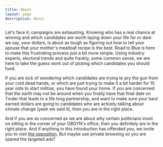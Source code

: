 ```yaml
---
title: About
layout: page
description: About
---
```


Let's face it; campaigns are exhausting. Knowing who has a real chance at winning and which candidates are worth laying down your life for or dare we say, your dollars, is about as tough as figuring out how to tell your spouse that your mother's meatloaf recipe is the best. Road to Blue is here to make this frustrating process just a bit more simple. Using industry experts, electoral trends and quite frankly, some common sense,  we are here to take the guess work out of picking which candidates you should fund.  

If you are sick of wondering which candidates are trying to pry the gun from your cold dead hands, or which are just trying to make it a bit harder for 10 year olds to start militias, you have found your home. If you are concerned that the earth may not be around when you finally have that final date on Tinder that leads to a life long partnership, and want to make sure your hard earned dollars are going to candidates who are actively talking about climate change (yeah we said it), then you are in the right place. 

And if you are as concerned as we are about why certain politicians insist on sitting in the corner of your OBGYN's office, then you definitely are in the right place. And if anything in this introduction has offended you, we invite you to visit <a id="red-link" href="https://gop.com">the opposition</a>. But maybe use private browsing so you are spared the targeted ads? 